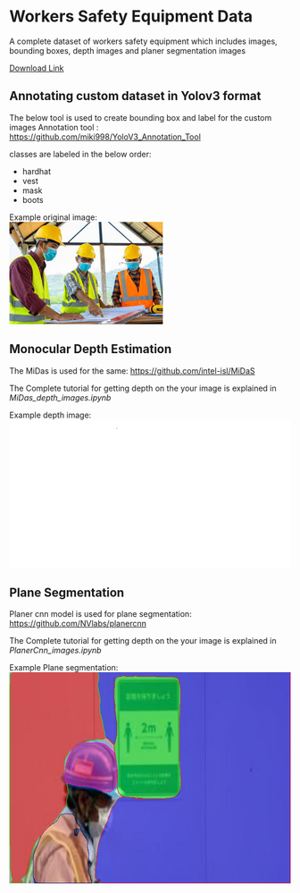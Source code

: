 # Workers Safety Equipment Data

A complete dataset of workers safety equipment which includes images, bounding boxes, depth images and planer segmentation images

[Download Link](https://drive.google.com/file/d/1-Ct5UoVWq1cFyvZd5X46wNx_HRdgDTxi/view?usp=sharing)

## Annotating custom dataset in Yolov3 format
The below tool is used to create bounding box and label for the custom images
Annotation tool : https://github.com/miki998/YoloV3_Annotation_Tool

classes are labeled in the below order:
* hardhat
* vest
* mask
* boots
  
Example original image: \
![orig](https://github.com/vigneshbabupj/workers_safety_equipment_data/blob/main/example_images/original_image.jpg)


## Monocular Depth Estimation
The MiDas is used for the same:  https://github.com/intel-isl/MiDaS 

The Complete tutorial for getting depth on the your image is explained in *MiDas_depth_images.ipynb*

Example depth image:\
![depth](https://github.com/vigneshbabupj/workers_safety_equipment_data/blob/main/example_images/depth-image.png)


## Plane Segmentation
Planer cnn model is used for plane segmentation: https://github.com/NVlabs/planercnn

The Complete tutorial for getting depth on the your image is explained in *PlanerCnn_images.ipynb*

Example Plane segmentation:\
![plane](https://github.com/vigneshbabupj/workers_safety_equipment_data/blob/main/example_images/Plane_Segmentation.jpg)
